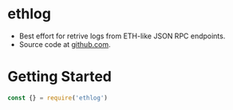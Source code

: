 # ethlog

* Best effort for retrive logs from ETH-like JSON RPC endpoints.
* Source code at [github.com](https://github.com/kevin-leptons/ethlog).

# Getting Started

```js
const {} = require('ethlog')
```
